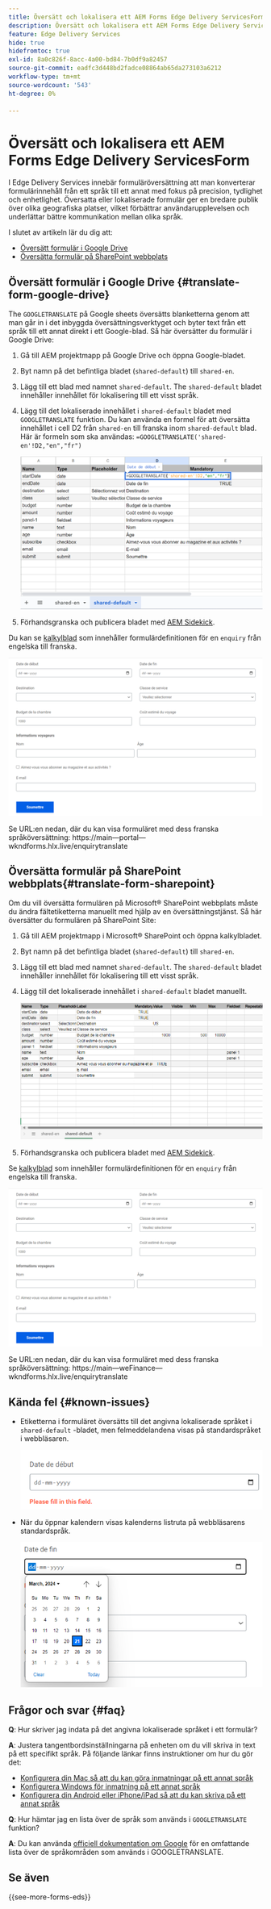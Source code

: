 ```yaml
---
title: Översätt och lokalisera ett AEM Forms Edge Delivery ServicesForm
description: Översätt och lokalisera ett AEM Forms Edge Delivery ServicesForm
feature: Edge Delivery Services
hide: true
hidefromtoc: true
exl-id: 8a0c826f-8acc-4a00-bd84-7b0df9a82457
source-git-commit: eadfc3d448bd2fadce08864ab65da273103a6212
workflow-type: tm+mt
source-wordcount: '543'
ht-degree: 0%

---
```



# Översätt och lokalisera ett AEM Forms Edge Delivery ServicesForm

I Edge Delivery Services innebär formuläröversättning att man konverterar formulärinnehåll från ett språk till ett annat med fokus på precision, tydlighet och enhetlighet. Översatta eller lokaliserade formulär ger en bredare publik över olika geografiska platser, vilket förbättrar användarupplevelsen och underlättar bättre kommunikation mellan olika språk.


I slutet av artikeln lär du dig att:

* [Översätt formulär i Google Drive](#translate-form-google-drive)
* [Översätta formulär på SharePoint webbplats](#translate-form-sharepoint)

## Översätt formulär i Google Drive {#translate-form-google-drive}

The `GOOGLETRANSLATE` på Google sheets översätts blanketterna genom att man går in i det inbyggda översättningsverktyget och byter text från ett språk till ett annat direkt i ett Google-blad. Så här översätter du formulär i Google Drive:

1. Gå till AEM projektmapp på Google Drive och öppna Google-bladet.
2. Byt namn på det befintliga bladet (`shared-default`) till `shared-en`.
3. Lägg till ett blad med namnet `shared-default`. The `shared-default` bladet innehåller innehållet för lokalisering till ett visst språk.
4. Lägg till det lokaliserade innehållet i `shared-default` bladet med `GOOGLETRANSLATE` funktion.
Du kan använda en formel för att översätta innehållet i cell D2 från `shared-en` till franska inom `shared-default` blad. Här är formeln som ska användas:
   `=GOOGLETRANSLATE('shared-en'!D2,"en","fr")`

   ![Fråga om översätt kalkylblad](/help/forms/assets/translate-enquiry-spreadsheet.png)

5. Förhandsgranska och publicera bladet med [AEM Sidekick](https://www.aem.live/developer/tutorial#preview-and-publish-your-content).

Du kan se [kalkylblad](/help/forms/assets/enquirytranslate.xlsx) som innehåller formulärdefinitionen för en `enquiry` från engelska till franska.

![Fråga om översatt formulär](/help/forms/assets/translate-form-french.png)

Se URL:en nedan, där du kan visa formuläret med dess franska språköversättning: https://main—portal—wkndforms.hlx.live/enquirytranslate

## Översätta formulär på SharePoint webbplats{#translate-form-sharepoint}

Om du vill översätta formulären på Microsoft® SharePoint webbplats måste du ändra fältetiketterna manuellt med hjälp av en översättningstjänst. Så här översätter du formulären på SharePoint Site:

1. Gå till AEM projektmapp i Microsoft® SharePoint och öppna kalkylbladet.
2. Byt namn på det befintliga bladet (`shared-default`) till `shared-en`.
3. Lägg till ett blad med namnet `shared-default`. The `shared-default` bladet innehåller innehållet för lokalisering till ett visst språk.
4. Lägg till det lokaliserade innehållet i `shared-default` bladet manuellt.

   ![Fråga om översätt kalkylblad](/help/forms/assets/translate-enquiry-sp-spreadsheet.png)

5. Förhandsgranska och publicera bladet med [AEM Sidekick](https://www.aem.live/developer/tutorial#preview-and-publish-your-content).

Se [kalkylblad](/help/forms/assets/enquirytranslate-sp.xlsx) som innehåller formulärdefinitionen för en `enquiry` från engelska till franska.

![Fråga om översatt formulär](/help/forms/assets/translate-form-french.png)

Se URL:en nedan, där du kan visa formuläret med dess franska språköversättning: https://main—weFinance—wkndforms.hlx.live/enquirytranslate

## Kända fel {#known-issues}

* Etiketterna i formuläret översätts till det angivna lokaliserade språket i `shared-default` -bladet, men felmeddelandena visas på standardspråket i webbläsaren.

  ![Felmeddelande](/help/forms/assets/translate-error-message.png)

* När du öppnar kalendern visas kalenderns listruta på webbläsarens standardspråk.

  ![Felmeddelande](/help/forms/assets/translate-calender-display.png)


## Frågor och svar {#faq}

**Q**: Hur skriver jag indata på det angivna lokaliserade språket i ett formulär?

**A**: Justera tangentbordsinställningarna på enheten om du vill skriva in text på ett specifikt språk. På följande länkar finns instruktioner om hur du gör det:

* [Konfigurera din Mac så att du kan göra inmatningar på ett annat språk](https://support.apple.com/en-in/guide/mac-help/mchlp1406/mac)
* [Konfigurera Windows för inmatning på ett annat språk](https://support.microsoft.com/en-us/windows/manage-the-input-and-display-language-settings-in-windows-12a10cb4-8626-9b77-0ccb-5013e0c7c7a2#:~:text=Select%20the%20Start%20%3E%20Settings%20%3E%20Time,you%20want%2C%20then%20select%20Options)
* [Konfigurera din Android eller iPhone/iPad så att du kan skriva på ett annat språk](https://support.google.com/gboard/answer/7068494?hl=en&amp;co=GENIE.Platform%3DAndroid)


**Q**: Hur hämtar jag en lista över de språk som används i `GOOGLETRANSLATE` funktion?

**A**: Du kan använda [officiell dokumentation om Google](https://cloud.google.com/translate/docs/languages) för en omfattande lista över de språkområden som används i GOOGLETRANSLATE.

## Se även

{{see-more-forms-eds}}

